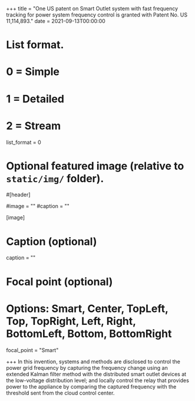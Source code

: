 +++
title = "One US patent on Smart Outlet system with fast frequency tracking for power system frequency control is granted with Patent No. US 11,114,893."
date = 2021-09-13T00:00:00

# List format.
#   0 = Simple
#   1 = Detailed
#   2 = Stream
list_format = 0

# Optional featured image (relative to `static/img/` folder).
#[header]

#image = ""
#caption = ""

[image]
  # Caption (optional)
  caption = ""
  
  # Focal point (optional)
  # Options: Smart, Center, TopLeft, Top, TopRight, Left, Right, BottomLeft, Bottom, BottomRight
  focal_point = "Smart"

+++
In this invention, systems and methods are disclosed to control the power grid frequency by capturing the frequency change using an extended Kalman filter method with the distributed smart outlet devices at the low-voltage distribution level; and locally control the relay that provides power to the appliance by comparing the captured frequency with the threshold sent from the cloud control center.